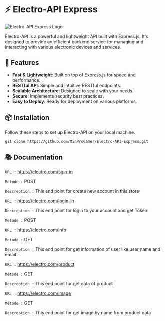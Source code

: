 # ⚡️ Electro-API Express

![Electro-API Express Logo](https://your-image-link-here.com/logo.png)

Electro-API is a powerful and lightweight API built with Express.js. It's designed to provide an efficient backend service for managing and interacting with various electronic devices and services.

## 🚀 Features

- **Fast & Lightweight**: Built on top of Express.js for speed and performance.
- **RESTful API**: Simple and intuitive RESTful endpoints.
- **Scalable Architecture**: Designed to scale with your needs.
- **Secure**: Implements security best practices.
- **Easy to Deploy**: Ready for deployment on various platforms.

## 📦 Installation

Follow these steps to set up Electro-API on your local machine.

``` git clone https://github.com/MinProGamer/Electro-API-Express.git ```

## 📚 Documentation


```URL :``` https://electro.com/sgin-in

```Metode :``` POST

```Descreption :``` This end point for create new account in this store



```URL :``` https://electro.com/login-in

```Descreption :``` This end point for login to your account and get Token

```Metode :``` POST



```URL :``` https://electro.com/info

```Metode :``` GET

```Descreption :``` This end point for get information of user like user name and email ...



```URL :``` https://electro.com/product

```Metode :``` GET

```Descreption :``` This end point for get data of product



```URL :``` https://electro.com/image

```Metode :``` GET

```Descreption :``` This end point for get image by name from product data
